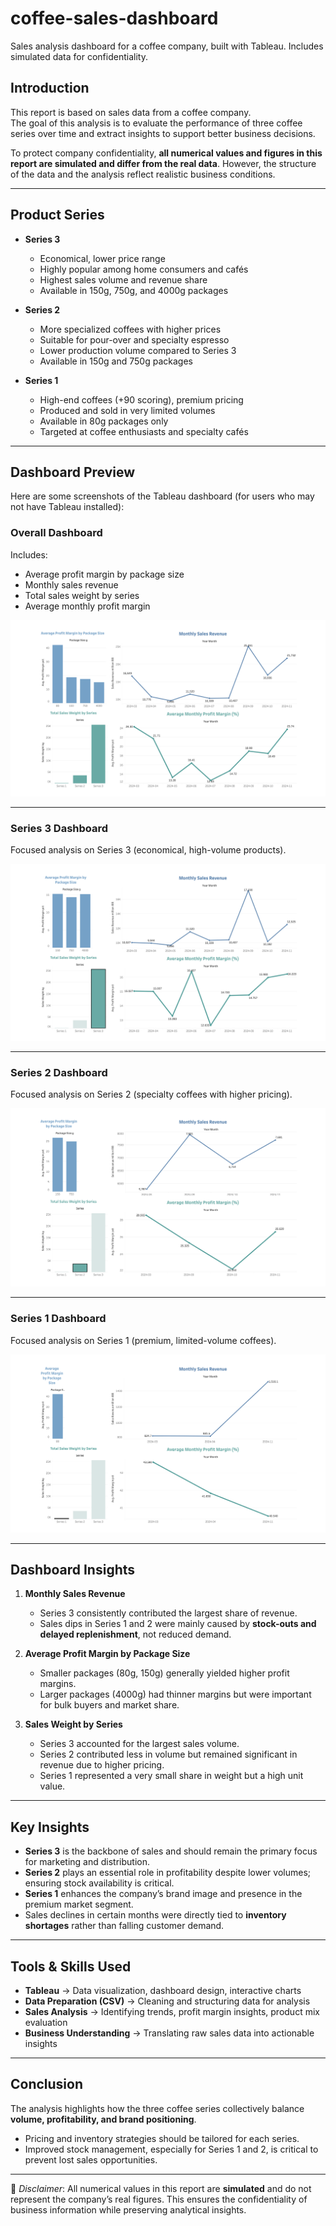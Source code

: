 # coffee-sales-dashboard
Sales analysis dashboard for a coffee company, built with Tableau. Includes simulated data for confidentiality.


## Introduction
This report is based on sales data from a coffee company.  
The goal of this analysis is to evaluate the performance of three coffee series over time and extract insights to support better business decisions.  

To protect company confidentiality, **all numerical values and figures in this report are simulated and differ from the real data**. However, the structure of the data and the analysis reflect realistic business conditions.  

---

## Product Series

- **Series 3**  
  - Economical, lower price range  
  - Highly popular among home consumers and cafés  
  - Highest sales volume and revenue share  
  - Available in 150g, 750g, and 4000g packages  

- **Series 2**  
  - More specialized coffees with higher prices  
  - Suitable for pour-over and specialty espresso  
  - Lower production volume compared to Series 3  
  - Available in 150g and 750g packages  

- **Series 1**  
  - High-end coffees (+90 scoring), premium pricing  
  - Produced and sold in very limited volumes  
  - Available in 80g packages only  
  - Targeted at coffee enthusiasts and specialty cafés  

---

## Dashboard Preview

Here are some screenshots of the Tableau dashboard (for users who may not have Tableau installed):

### Overall Dashboard
Includes:
- Average profit margin by package size  
- Monthly sales revenue  
- Total sales weight by series  
- Average monthly profit margin  

![Overall Dashboard](images/dashboard_view1.png)  

---

### Series 3 Dashboard
Focused analysis on Series 3 (economical, high-volume products).  

![Series 3 Dashboard](images/dashboard_view2.png)  

---

### Series 2 Dashboard
Focused analysis on Series 2 (specialty coffees with higher pricing).  

![Series 2 Dashboard](images/dashboard_view3.png)  

---

### Series 1 Dashboard
Focused analysis on Series 1 (premium, limited-volume coffees).  

![Series 1 Dashboard](images/dashboard_view4.png)  

---

## Dashboard Insights

1. **Monthly Sales Revenue**  
   - Series 3 consistently contributed the largest share of revenue.  
   - Sales dips in Series 1 and 2 were mainly caused by **stock-outs and delayed replenishment**, not reduced demand.  

2. **Average Profit Margin by Package Size**  
   - Smaller packages (80g, 150g) generally yielded higher profit margins.  
   - Larger packages (4000g) had thinner margins but were important for bulk buyers and market share.  

3. **Sales Weight by Series**  
   - Series 3 accounted for the largest sales volume.  
   - Series 2 contributed less in volume but remained significant in revenue due to higher pricing.  
   - Series 1 represented a very small share in weight but a high unit value.  

---

## Key Insights

- **Series 3** is the backbone of sales and should remain the primary focus for marketing and distribution.  
- **Series 2** plays an essential role in profitability despite lower volumes; ensuring stock availability is critical.  
- **Series 1** enhances the company’s brand image and presence in the premium market segment.  
- Sales declines in certain months were directly tied to **inventory shortages** rather than falling customer demand.  

---

## Tools & Skills Used

- **Tableau** → Data visualization, dashboard design, interactive charts  
- **Data Preparation (CSV)** → Cleaning and structuring data for analysis  
- **Sales Analysis** → Identifying trends, profit margin insights, product mix evaluation  
- **Business Understanding** → Translating raw sales data into actionable insights  

---

## Conclusion

The analysis highlights how the three coffee series collectively balance **volume, profitability, and brand positioning**.  
- Pricing and inventory strategies should be tailored for each series.  
- Improved stock management, especially for Series 1 and 2, is critical to prevent lost sales opportunities. 

---

📌 *Disclaimer*: All numerical values in this report are **simulated** and do not represent the company’s real figures. This ensures the confidentiality of business information while preserving analytical insights.  
